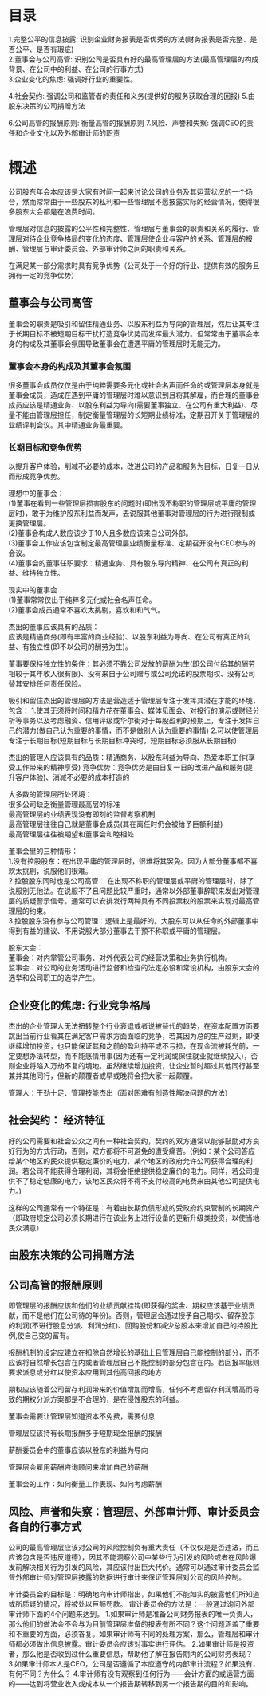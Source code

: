 # 目录
1.完整公平的信息披露: 识别企业财务报表是否优秀的方法(财务报表是否完整、是否公平、是否有瑕疵)   
2.董事会与公司高管: 识别公司是否具有好的最高管理层的方法(最高管理层的构成背景、在公司中的利益、在公司的行事方式)   
3.企业变化的焦虑: 强调好行业的重要性。   

4.社会契约: 强调公司和监管者的责任和义务(提供好的服务获取合理的回报)
5.由股东决策的公司捐赠方法   

6.公司高管的报酬原则: 衡量高管的报酬原则
7.风险、声誉和失察: 强调CEO的责任和企业文化以及外部审计师的职责   

# 概述
公司股东年会本应该是大家有时间一起来讨论公司的业务及其运营状况的一个场合，然而常常由于一些股东的私利和一些管理层不愿披露实际的经营情况，使得很多股东大会都是在浪费时间。

管理层对信息的披露的公平性和完整性、管理层与董事会的职责和关系的履行、管理层对待企业竞争格局的变化的态度、管理层使企业与客户的关系、管理层的报酬、管理层与审计委员会、外部审计师之间的职责和关系。

在满足某一部分需求时具有竞争优势（公司处于一个好的行业、提供有效的服务且拥有一定的竞争优势）


## 董事会与公司高管
  董事会的职责是吸引和留住精通业务、以股东利益为导向的管理层，然后让其专注于长期目标不被短期目标干扰打造竞争优势而发挥最大潜力。但常常由于董事会本身的构成及其董事会氛围导致董事会在遭遇平庸的管理层时无能无力。

### 董事会本身的构成及其董事会氛围
很多董事会成员仅仅是由于纯粹需要多元化或社会名声而任命的或管理层本身就是董事会成员，造成在遇到平庸的管理层时难以意识到且将其解雇，而合理的董事会成员应该是精通业务、以股东利益为导向(需要董事独立、在公司有重大利益)、尽量不能由管理层担任，制定衡量管理层的长短期业绩标准，定期召开关于管理层的业绩评判会议。其中精通业务最重要。

### 长期目标和竞争优势
以提升客户体验，削减不必要的成本，改进公司的产品和服务为目标，日复一日从而形成竞争优势。

理想中的董事会：   
(1)董事在看到一些管理层损害股东的问题时(即出现不称职的管理层或平庸的管理层时)，敢于为维护股东利益而发声，去说服其他董事对管理层的行为进行限制或更换管理层。   
(2)董事会构成人数应该少于10人且多数应该来自公司外部。      
(3)董事会工作应该包含制定最高管理层业绩衡量标准、定期召开没有CEO参与的会议。   
(4)董事会的董事任职要求：精通业务、具有股东导向精神、在公司有真正的利益、维持独立性。  

现实中的董事会：   
  (1)董事常常仅出于纯粹多元化或社会名声任命。   
  (2)董事会成员通常不喜欢太挑剔，喜欢和和气气。   

杰出的董事应该具有的品质：  
应该是精通商务(即有丰富的商业经验)、以股东利益为导向、在公司有真正的利益、有独立性(即不以公司的酬劳为生)。

董事要保持独立性的条件：其必须不靠公司发放的薪酬为生(即公司付给其的酬劳相较于其年收入很有限)、没有来自于公司赠与或公司允诺的股票期权、没有公司替其安排任何责任保险。

吸引和留住杰出的管理层的方法是营造适于管理层专注于发挥其潜在才能的环境，包含：
1.使其无须将时间和精力花在董事会、媒体见面会、对投行的演示或财经分析等事务以及考虑融资、信用评级或华尔街对于每股盈利的预期上，专注于发挥自己的潜力(做自己认为重要的事情，而不是做别人认为重要的事情)
2.可以使管理层专注于长期目标(短期目标与长期目标冲突时，短期目标必须服从长期目标)

杰出的管理人应该具有的品质：精通商务、以股东利益为导向、热爱本职工作(享受工作带来的精神享受)
竞争优势：竞争优势是由日复一日的改进产品和服务(提升客户体验)、消减不必要的成本打造的      

大多数的管理层所处环境：           
很多公司缺乏衡量管理最高层的标准         
最高管理层的业绩表现没有即刻的监督考察机制       
最高管理层往往自己就是董事会成员(其在离任时仍会被给予巨额利益)       
最高管理层往往被期望和董事会和睦相处       

董事会里的三种情形：    
1.没有控股股东：在出现平庸的管理层时，很难将其罢免。因为大部分董事都不喜欢太挑剔，说服他们很难。    
2.控股股东同时也是公司高管： 在出现不称职的管理层或平庸的管理层时，除了说服别无他法。在说服不了且问题比较严重时，通常以外部董事辞职来发出对管理层的质疑警示信号。通常可以安排发行两种具有不同投票权的股票来实现对最高管理层的约束。    
3.控股股东没有参与公司管理：逻辑上是最好的。大股东可以从任命的外部董事中得到有益的建议、不用说服大部分董事去干预不称职或平庸的管理层。     

股东大会：      
董事会：对内掌管公司事务、对外代表公司的经营决策和业务执行机构。       
监事会：对公司的业务活动进行监督和检查的法定必设和常设机构，由股东大会的选举和公司职工的选举产生。      
## 企业变化的焦虑: 行业竞争格局
杰出的企业管理人无法扭转整个行业衰退或者说被替代的趋势，在资本配置方面要跳出当前行业看其在满足客户需求方面面临的竞争，若其因为总的生产过剩，即使继续增加投资，也只能保证其和之前的盈利持平或不亏损，在现金流被耗光前，一定要想办法转型，而不能感情用事(因为还有一定利润或保住就业就继续投入)，否则企业将陷入万劫不复的境地。虽然继续增加投资，让企业暂时超过其他同行甚至兼并其他同行，但新的颠覆者或早或晚将会把大家一起颠覆。

管理人：干劲十足、管理技能杰出（面对困难有创造性解决问题的方法）
## 社会契约： 经济特征
好的公司需要和社会公众之间有一种社会契约，契约的双方通常以能够鼓励对方良好行为的方式行动，否则，双方都将不可避免的遭受痛苦。(例如：某个公司答应给某个地区的民众提供稳定廉价的电力，某个地区的政府允许公司获得合理的利润。若公司不能获得合理利润，其将会拒绝提供稳定廉价的电力。同样，若公司提供不了稳定低廉的电力，该地区民众将不得不支付较高的电费来由其他公司提供电力。)

这样的公司通常有一个特征是：有着由长期负债形成的受政府约束管制的长期资产（即政府规定公司必须长期进行在该业务上进行设备的更新升级类投资，以使当地民众满意）
## 由股东决策的公司捐赠方法

## 公司高管的报酬原则
即管理层的报酬应该和他们的业绩贡献挂钩(即获得的奖金、期权应该基于业绩贡献，而不是他们在公司待的年份)。否则，管理层会通过授予自己期权、留存股东的利润(不进行股息分派、利润分红)、回购股份和减少总股本来增加自己的持股比例,使自己变的富有。

报酬机制的设定应建立在扣除自然增长的基础上且管理层自己能控制的部分，而不应该将自然增长包含在内或者管理层自己不能控制的部分包含在内。若回报率低则要求派息或分红以使资本应用到其他高回报的地方

期权应该随着公司留存利润带来的价值增加而增高，任何不考虑留存利润增高而导致的期权分派方案都是不合理的，是在侵蚀股东的利益。

董事会需要让管理层知道资本不免费，需要付息    

管理层应该持有长期报酬多于短期现金报酬的报酬  

薪酬委员会中的董事应该以股东的利益为导向  

管理层会雇用薪酬咨询顾问来增加自己的薪酬  

董事会的工作：如何衡量工作表现、如何考虑薪酬

## 风险、声誉和失察：管理层、外部审计师、审计委员会各自的行事方式 
公司的最高管理层应该对公司的风险控制负有重大责任（不仅仅是是否违法，而且应该包含是否违反道德），因其不能洞察公司中某些行为引发的风险或者在风险爆发前解决相关行为引发的风险，其应该付出巨大代价。通常可以通过审计委员会监督外部审计师对管理层披露的数据进行审计来保证管理层对公司的风险控制。

审计委员会的目标是：明确地向审计师指出，如果他们不能如实的披露他们所知道或所质疑的情况，将被处以巨额罚款。
审计委员会的方法是：一般通过询问外部审计师下面的4个问题来达到。
1.如果审计师是准备公司财务报表的唯一负责人，那么他们的做法会不会与为目前管理层准备的报表有所不同？这个问题涵盖了重要和不重要的方面，必须答复。如果审计师有不同的处理方案，那么，管理层和审计师都必须做出信息披露。审计委员会应该对事实进行评估。
2.如果审计师是投资者，那么他是否收到过什么重要信息，帮助他了解在报告期内的公司财务表现？
3.如果审计师本人是CEO，公司是否遵循了本应遵守的内部审计流程？如果没有，有何不同？为什么？
4.审计师有没有观察到任何行为——会计方面的或运营方面的——达到将营业收入或成本从一个报告期转移到另一个报告期的目的和影响。
